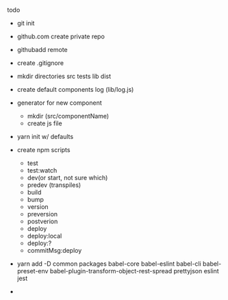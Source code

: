 todo

* git init
* github.com create private repo
* githubadd remote
* create .gitignore
* mkdir directories
  src
  tests
  lib
  dist
* create default components
  log (lib/log.js)

* generator for new component
  * mkdir (src/componentName)
  * create js file
* yarn init w/ defaults
* create npm scripts
  * test
  * test:watch
  * dev(or start, not sure which)
  * predev (transpiles)
  * build
  * bump
  * version
  * preversion
  * postverion
  * deploy
  * deploy:local
  * deploy:?
  * commitMsg:deploy
* yarn add -D common packages
  babel-core
  babel-eslint
  babel-cli
  babel-preset-env
  babel-plugin-transform-object-rest-spread
  prettyjson
  eslint
  jest

*

